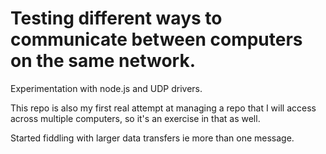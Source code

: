 # Testing different ways to communicate between computers on the same network.

Experimentation with node.js and UDP drivers.

This repo is also my first real attempt at managing a repo that I will access across multiple computers, so it's an exercise in that as well.

Started fiddling with larger data transfers ie more than one message.